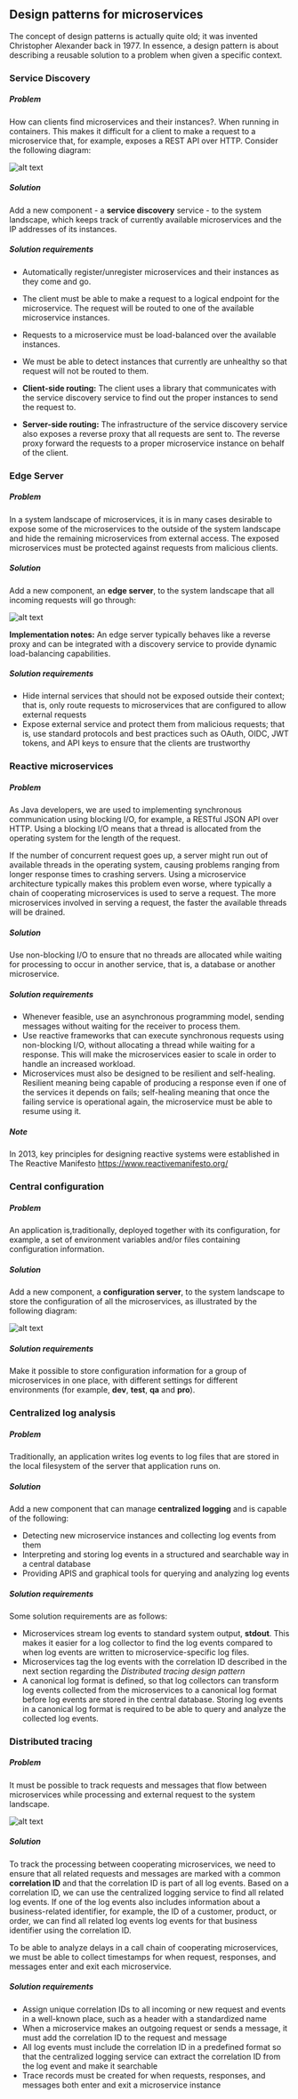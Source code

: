## Design patterns for microservices

The concept of design patterns is actually quite old; it was
invented Christopher Alexander back in 1977. In essence, 
a design pattern is about describing a reusable solution to a 
problem when given a specific context.

### Service Discovery

##### Problem

How can clients find microservices and their instances?. When 
running in containers. This makes it difficult for a 
client to make a request to a microservice that, for example,
exposes a REST API over HTTP. Consider the following diagram:

![alt text](img/ch1_figure_1.9.png)

##### Solution

Add a new component - a **service discovery** service - to the
system landscape, which keeps track of currently available
microservices and the IP addresses of its instances.

##### Solution requirements

* Automatically register/unregister microservices and their
  instances as they come and go.
* The client must be able to make a request to a logical
  endpoint for the microservice. The request will be routed to
  one of the available microservice instances.
* Requests to a microservice must be load-balanced over
  the available instances.
* We must be able to detect instances that currently are
  unhealthy so that request will not be routed to them.


* **Client-side routing:** The client uses a library that
  communicates with the service discovery service to find
  out the proper instances to send the request to.
* **Server-side routing:** The infrastructure of the service
  discovery service also exposes a reverse proxy that all
  requests are sent to. The reverse proxy forward the 
  requests to a proper microservice instance on behalf of the
  client.

### Edge Server

##### Problem

In a system landscape of microservices, it is in many cases
desirable to expose some of the microservices to the outside of 
the system landscape and hide the remaining microservices from
external access. The exposed microservices must be protected
against requests from malicious clients.

##### Solution

Add a new component, an **edge server**, to the system landscape
that all incoming requests will go through:

![alt text](img/ch1_figure_1.10.png)

**Implementation notes:** An edge server typically behaves like a 
reverse proxy and can be integrated with a discovery service to 
provide dynamic load-balancing capabilities.

##### Solution requirements

* Hide internal services that should not be exposed outside
  their context; that is, only route requests to microservices
  that are configured to allow external requests
* Expose external service and protect them from malicious
  requests; that is, use standard protocols and best practices
  such as OAuth, OIDC, JWT tokens, and API keys to ensure 
  that the clients are trustworthy

### Reactive microservices

##### Problem

As Java developers, we are used to implementing
synchronous communication using blocking I/O, for example, a
RESTful JSON API over HTTP. Using a blocking I/O means that a 
thread is allocated from the operating system for the length of
the request.

If the number of concurrent request goes up, a server might run
out of available threads in the operating system, causing
problems ranging from longer response times to crashing servers.
Using a microservice architecture typically makes this problem
even worse, where typically a chain of cooperating microservices
is used to serve a request. The more microservices involved in
serving a request, the faster the available threads will be drained.

##### Solution

Use non-blocking I/O to ensure that no threads are allocated 
while waiting for processing to occur in another service, that is, a
database or another microservice.

##### Solution requirements

* Whenever feasible, use an asynchronous programming
  model, sending messages without waiting for the receiver
  to process them.
* Use reactive frameworks that can execute synchronous
  requests using non-blocking I/O, without allocating a 
  thread while waiting for a response. This will make the 
  microservices easier to scale in order to handle an
  increased workload.
* Microservices must also be designed to be resilient and
  self-healing. Resilient meaning being capable of producing
  a response even if one of the services it depends on fails;
  self-healing meaning that once the failing service is
  operational again, the microservice must be able to resume
  using it.

##### Note

In 2013, key principles for designing reactive systems were 
established in The Reactive Manifesto https://www.reactivemanifesto.org/

### Central configuration

##### Problem

An application is,traditionally, deployed together with its configuration, for example, a set of
environment variables and/or files containing configuration information.

##### Solution

Add a new component, a **configuration server**, to the system landscape to store the configuration of all
the microservices, as illustrated by the following diagram:

![alt text](img/ch1_figure_1.11.png)

##### Solution requirements

Make it possible to store configuration information for a group of microservices in one place, with
different settings for different environments (for example, **dev**, **test**, **qa** and **pro**).

### Centralized log analysis

##### Problem

Traditionally, an application writes log events to log files that are stored in the local filesystem of the
server that application runs on.

##### Solution

Add a new component that can manage **centralized logging** and is capable of the following:

- Detecting new microservice instances and collecting log events from them
- Interpreting and storing log events in a structured and searchable way in a central database
- Providing APIS and graphical tools for querying and analyzing log events

##### Solution requirements

Some solution requirements are as follows:

- Microservices stream log events to standard system output, **stdout**. This makes it easier for a log
  collector to find the log events compared to when log events are written to microservice-specific log files.
- Microservices tag the log events with the correlation ID described in the next section regarding the
  *Distributed tracing design pattern*
- A canonical log format is defined, so that log collectors can transform log events collected from
  the microservices to a canonical log format before log events are stored in the central database.
  Storing log events in a canonical log format is required to be able to query and analyze the
  collected log events.

### Distributed tracing

##### Problem
It must be possible to track requests and messages that flow between microservices while processing and external
request to the system landscape.

![alt text](img/ch1_figure_1.13.png)

##### Solution

To track the processing between cooperating microservices, we need to ensure that all related requests and
messages are marked with a common **correlation ID** and that the correlation ID is part of all log events. Based on a
correlation ID, we can use the centralized logging service to find all related log events. If one of the log events also
includes information about a business-related identifier, for example, the ID of a customer, product, or order, we
can find all related log events log events for that business identifier using the correlation ID.

To be able to analyze delays in a call chain of cooperating microservices, we must be able to collect timestamps for
when request, responses, and messages enter and exit each microservice.

##### Solution requirements

- Assign unique correlation IDs to all incoming or new request and events in a well-known place, such as a
  header with a standardized name
- When a microservice makes an outgoing request or sends a message, it must add the correlation ID to the 
  request and message
- All log events must include the correlation ID in a predefined format so that the centralized logging service
  can extract the correlation ID from the log event and make it searchable
- Trace records must be created for when requests, responses, and messages both enter and exit a 
  microservice instance